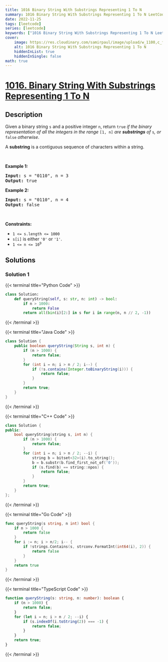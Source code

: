```yaml
---
title: 1016 Binary String With Substrings Representing 1 To N
summary: 1016 Binary String With Substrings Representing 1 To N LeetCode Solution Explained
date: 2022-11-25
tags: [leetcode]
series: [leetcode]
keywords: ["1016 Binary String With Substrings Representing 1 To N LeetCode Solution Explained in all languages", "1016 Binary String With Substrings Representing 1 To N", "LeetCode", "leetcode solution in Python3 C++ Java Go PHP Ruby Swift TypeScript Rust C# JavaScript C", "GeeksforGeeks", "InterviewBit", "Coding Ninjas", "HackerRank", "HackerEarth", "CodeChef", "TopCoder", "AlgoExpert", "freeCodeCamp", "Codeforces", "GitHub", "AtCoder", "Samir Paul"]
cover:
    image: https://res.cloudinary.com/samirpaul/image/upload/w_1100,c_fit,co_rgb:FFFFFF,l_text:Arial_75_bold:1016 Binary String With Substrings Representing 1 To N - Solution Explained/problem-solving.webp
    alt: 1016 Binary String With Substrings Representing 1 To N
    hiddenInList: true
    hiddenInSingle: false
math: true
---
```



# [1016. Binary String With Substrings Representing 1 To N](https://leetcode.com/problems/binary-string-with-substrings-representing-1-to-n)


## Description

<p>Given a binary string <code>s</code> and a positive integer <code>n</code>, return <code>true</code><em> if the binary representation of all the integers in the range </em><code>[1, n]</code><em> are <strong>substrings</strong> of </em><code>s</code><em>, or </em><code>false</code><em> otherwise</em>.</p>

<p>A <strong>substring</strong> is a contiguous sequence of characters within a string.</p>

<p>&nbsp;</p>
<p><strong class="example">Example 1:</strong></p>
<pre><strong>Input:</strong> s = "0110", n = 3
<strong>Output:</strong> true
</pre><p><strong class="example">Example 2:</strong></p>
<pre><strong>Input:</strong> s = "0110", n = 4
<strong>Output:</strong> false
</pre>
<p>&nbsp;</p>
<p><strong>Constraints:</strong></p>

<ul>
	<li><code>1 &lt;= s.length &lt;= 1000</code></li>
	<li><code>s[i]</code> is either <code>&#39;0&#39;</code> or <code>&#39;1&#39;</code>.</li>
	<li><code>1 &lt;= n &lt;= 10<sup>9</sup></code></li>
</ul>

## Solutions

### Solution 1

<!-- tabs:start -->

{{< terminal title="Python Code" >}}
```python
class Solution:
    def queryString(self, s: str, n: int) -> bool:
        if n > 1000:
            return False
        return all(bin(i)[2:] in s for i in range(n, n // 2, -1))
```
{{< /terminal >}}

{{< terminal title="Java Code" >}}
```java
class Solution {
    public boolean queryString(String s, int n) {
        if (n > 1000) {
            return false;
        }
        for (int i = n; i > n / 2; i--) {
            if (!s.contains(Integer.toBinaryString(i))) {
                return false;
            }
        }
        return true;
    }
}
```
{{< /terminal >}}

{{< terminal title="C++ Code" >}}
```cpp
class Solution {
public:
    bool queryString(string s, int n) {
        if (n > 1000) {
            return false;
        }
        for (int i = n; i > n / 2; --i) {
            string b = bitset<32>(i).to_string();
            b = b.substr(b.find_first_not_of('0'));
            if (s.find(b) == string::npos) {
                return false;
            }
        }
        return true;
    }
};
```
{{< /terminal >}}

{{< terminal title="Go Code" >}}
```go
func queryString(s string, n int) bool {
	if n > 1000 {
		return false
	}
	for i := n; i > n/2; i-- {
		if !strings.Contains(s, strconv.FormatInt(int64(i), 2)) {
			return false
		}
	}
	return true
}
```
{{< /terminal >}}

{{< terminal title="TypeScript Code" >}}
```ts
function queryString(s: string, n: number): boolean {
    if (n > 1000) {
        return false;
    }
    for (let i = n; i > n / 2; --i) {
        if (s.indexOf(i.toString(2)) === -1) {
            return false;
        }
    }
    return true;
}
```
{{< /terminal >}}

<!-- tabs:end -->

<!-- end -->
